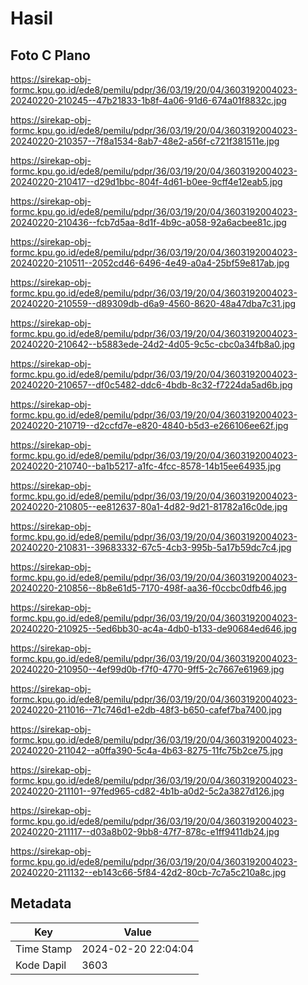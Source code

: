 # Hasil

## Foto C Plano

https://sirekap-obj-formc.kpu.go.id/ede8/pemilu/pdpr/36/03/19/20/04/3603192004023-20240220-210245--47b21833-1b8f-4a06-91d6-674a01f8832c.jpg

https://sirekap-obj-formc.kpu.go.id/ede8/pemilu/pdpr/36/03/19/20/04/3603192004023-20240220-210357--7f8a1534-8ab7-48e2-a56f-c721f381511e.jpg

https://sirekap-obj-formc.kpu.go.id/ede8/pemilu/pdpr/36/03/19/20/04/3603192004023-20240220-210417--d29d1bbc-804f-4d61-b0ee-9cff4e12eab5.jpg

https://sirekap-obj-formc.kpu.go.id/ede8/pemilu/pdpr/36/03/19/20/04/3603192004023-20240220-210436--fcb7d5aa-8d1f-4b9c-a058-92a6acbee81c.jpg

https://sirekap-obj-formc.kpu.go.id/ede8/pemilu/pdpr/36/03/19/20/04/3603192004023-20240220-210511--2052cd46-6496-4e49-a0a4-25bf59e817ab.jpg

https://sirekap-obj-formc.kpu.go.id/ede8/pemilu/pdpr/36/03/19/20/04/3603192004023-20240220-210559--d89309db-d6a9-4560-8620-48a47dba7c31.jpg

https://sirekap-obj-formc.kpu.go.id/ede8/pemilu/pdpr/36/03/19/20/04/3603192004023-20240220-210642--b5883ede-24d2-4d05-9c5c-cbc0a34fb8a0.jpg

https://sirekap-obj-formc.kpu.go.id/ede8/pemilu/pdpr/36/03/19/20/04/3603192004023-20240220-210657--df0c5482-ddc6-4bdb-8c32-f7224da5ad6b.jpg

https://sirekap-obj-formc.kpu.go.id/ede8/pemilu/pdpr/36/03/19/20/04/3603192004023-20240220-210719--d2ccfd7e-e820-4840-b5d3-e266106ee62f.jpg

https://sirekap-obj-formc.kpu.go.id/ede8/pemilu/pdpr/36/03/19/20/04/3603192004023-20240220-210740--ba1b5217-a1fc-4fcc-8578-14b15ee64935.jpg

https://sirekap-obj-formc.kpu.go.id/ede8/pemilu/pdpr/36/03/19/20/04/3603192004023-20240220-210805--ee812637-80a1-4d82-9d21-81782a16c0de.jpg

https://sirekap-obj-formc.kpu.go.id/ede8/pemilu/pdpr/36/03/19/20/04/3603192004023-20240220-210831--39683332-67c5-4cb3-995b-5a17b59dc7c4.jpg

https://sirekap-obj-formc.kpu.go.id/ede8/pemilu/pdpr/36/03/19/20/04/3603192004023-20240220-210856--8b8e61d5-7170-498f-aa36-f0ccbc0dfb46.jpg

https://sirekap-obj-formc.kpu.go.id/ede8/pemilu/pdpr/36/03/19/20/04/3603192004023-20240220-210925--5ed6bb30-ac4a-4db0-b133-de90684ed646.jpg

https://sirekap-obj-formc.kpu.go.id/ede8/pemilu/pdpr/36/03/19/20/04/3603192004023-20240220-210950--4ef99d0b-f7f0-4770-9ff5-2c7667e61969.jpg

https://sirekap-obj-formc.kpu.go.id/ede8/pemilu/pdpr/36/03/19/20/04/3603192004023-20240220-211016--71c746d1-e2db-48f3-b650-cafef7ba7400.jpg

https://sirekap-obj-formc.kpu.go.id/ede8/pemilu/pdpr/36/03/19/20/04/3603192004023-20240220-211042--a0ffa390-5c4a-4b63-8275-11fc75b2ce75.jpg

https://sirekap-obj-formc.kpu.go.id/ede8/pemilu/pdpr/36/03/19/20/04/3603192004023-20240220-211101--97fed965-cd82-4b1b-a0d2-5c2a3827d126.jpg

https://sirekap-obj-formc.kpu.go.id/ede8/pemilu/pdpr/36/03/19/20/04/3603192004023-20240220-211117--d03a8b02-9bb8-47f7-878c-e1ff9411db24.jpg

https://sirekap-obj-formc.kpu.go.id/ede8/pemilu/pdpr/36/03/19/20/04/3603192004023-20240220-211132--eb143c66-5f84-42d2-80cb-7c7a5c210a8c.jpg


## Metadata

| Key        | Value               |
| ---------- | ------------------- |
| Time Stamp | 2024-02-20 22:04:04 |
| Kode Dapil | 3603                |




